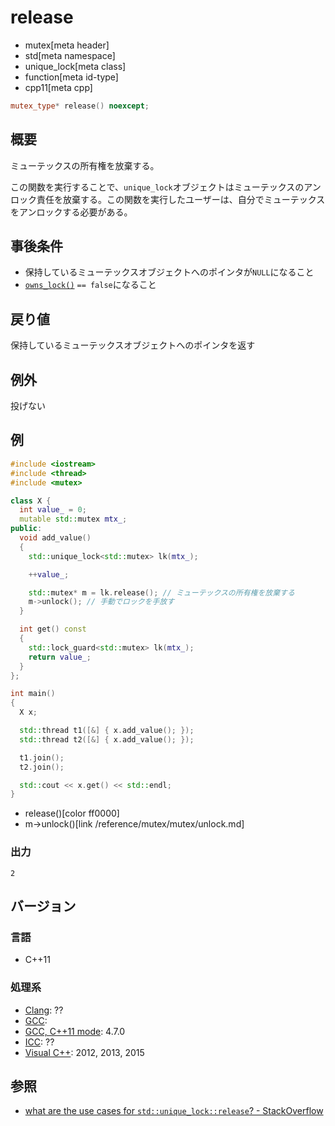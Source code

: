 # release
* mutex[meta header]
* std[meta namespace]
* unique_lock[meta class]
* function[meta id-type]
* cpp11[meta cpp]

```cpp
mutex_type* release() noexcept;
```

## 概要
ミューテックスの所有権を放棄する。 

この関数を実行することで、`unique_lock`オブジェクトはミューテックスのアンロック責任を放棄する。この関数を実行したユーザーは、自分でミューテックスをアンロックする必要がある。


## 事後条件
- 保持しているミューテックスオブジェクトへのポインタが`NULL`になること
- [`owns_lock()`](owns_lock.md) `== false`になること


## 戻り値
保持しているミューテックスオブジェクトへのポインタを返す


## 例外
投げない


## 例
```cpp example
#include <iostream>
#include <thread>
#include <mutex>

class X {
  int value_ = 0;
  mutable std::mutex mtx_;
public:
  void add_value()
  {
    std::unique_lock<std::mutex> lk(mtx_);

    ++value_;

    std::mutex* m = lk.release(); // ミューテックスの所有権を放棄する
    m->unlock(); // 手動でロックを手放す
  }

  int get() const
  {
    std::lock_guard<std::mutex> lk(mtx_);
    return value_;
  }
};

int main()
{
  X x;

  std::thread t1([&] { x.add_value(); });
  std::thread t2([&] { x.add_value(); });

  t1.join();
  t2.join();

  std::cout << x.get() << std::endl;
}
```
* release()[color ff0000]
* m->unlock()[link /reference/mutex/mutex/unlock.md]

### 出力
```
2
```

## バージョン
### 言語
- C++11

### 処理系
- [Clang](/implementation.md#clang): ??
- [GCC](/implementation.md#gcc): 
- [GCC, C++11 mode](/implementation.md#gcc): 4.7.0
- [ICC](/implementation.md#icc): ??
- [Visual C++](/implementation.md#visual_cpp): 2012, 2013, 2015


## 参照
- [what are the use cases for `std::unique_lock::release`? - StackOverflow](http://stackoverflow.com/questions/28491075/what-are-the-use-cases-for-stdunique-lockrelease)

